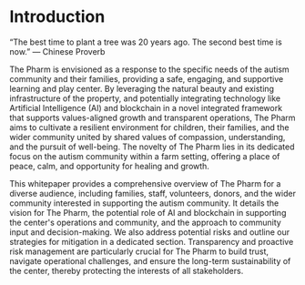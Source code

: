 # Introduction

“The best time to plant a tree was 20 years ago. The second best time is now.” — Chinese Proverb

The Pharm is envisioned as a response to the specific needs of the autism community and their families, providing a safe, engaging, and supportive learning and play center. By leveraging the natural beauty and existing infrastructure of the property, and potentially integrating technology like Artificial Intelligence (AI) and blockchain in a novel integrated framework that supports values-aligned growth and transparent operations, The Pharm aims to cultivate a resilient environment for children, their families, and the wider community united by shared values of compassion, understanding, and the pursuit of well-being. The novelty of The Pharm lies in its dedicated focus on the autism community within a farm setting, offering a place of peace, calm, and opportunity for healing and growth.

This whitepaper provides a comprehensive overview of The Pharm for a diverse audience, including families, staff, volunteers, donors, and the wider community interested in supporting the autism community. It details the vision for The Pharm, the potential role of AI and blockchain in supporting the center's operations and community, and the approach to community input and decision-making. We also address potential risks and outline our strategies for mitigation in a dedicated section. Transparency and proactive risk management are particularly crucial for The Pharm to build trust, navigate operational challenges, and ensure the long-term sustainability of the center, thereby protecting the interests of all stakeholders.
